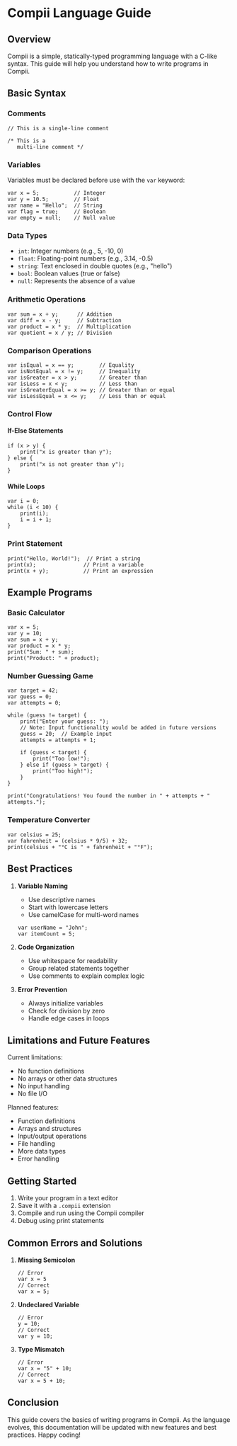 # Compii Language Guide

## Overview
Compii is a simple, statically-typed programming language with a C-like syntax. This guide will help you understand how to write programs in Compii.

## Basic Syntax

### Comments
```compii
// This is a single-line comment

/* This is a
   multi-line comment */
```

### Variables
Variables must be declared before use with the `var` keyword:
```compii
var x = 5;           // Integer
var y = 10.5;        // Float
var name = "Hello";  // String
var flag = true;     // Boolean
var empty = null;    // Null value
```

### Data Types
- `int`: Integer numbers (e.g., 5, -10, 0)
- `float`: Floating-point numbers (e.g., 3.14, -0.5)
- `string`: Text enclosed in double quotes (e.g., "hello")
- `bool`: Boolean values (true or false)
- `null`: Represents the absence of a value

### Arithmetic Operations
```compii
var sum = x + y;      // Addition
var diff = x - y;     // Subtraction
var product = x * y;  // Multiplication
var quotient = x / y; // Division
```

### Comparison Operations
```compii
var isEqual = x == y;        // Equality
var isNotEqual = x != y;     // Inequality
var isGreater = x > y;       // Greater than
var isLess = x < y;          // Less than
var isGreaterEqual = x >= y; // Greater than or equal
var isLessEqual = x <= y;    // Less than or equal
```

### Control Flow

#### If-Else Statements
```compii
if (x > y) {
    print("x is greater than y");
} else {
    print("x is not greater than y");
}
```

#### While Loops
```compii
var i = 0;
while (i < 10) {
    print(i);
    i = i + 1;
}
```

### Print Statement
```compii
print("Hello, World!");  // Print a string
print(x);               // Print a variable
print(x + y);           // Print an expression
```

## Example Programs

### Basic Calculator
```compii
var x = 5;
var y = 10;
var sum = x + y;
var product = x * y;
print("Sum: " + sum);
print("Product: " + product);
```

### Number Guessing Game
```compii
var target = 42;
var guess = 0;
var attempts = 0;

while (guess != target) {
    print("Enter your guess: ");
    // Note: Input functionality would be added in future versions
    guess = 20;  // Example input
    attempts = attempts + 1;
    
    if (guess < target) {
        print("Too low!");
    } else if (guess > target) {
        print("Too high!");
    }
}

print("Congratulations! You found the number in " + attempts + " attempts.");
```

### Temperature Converter
```compii
var celsius = 25;
var fahrenheit = (celsius * 9/5) + 32;
print(celsius + "°C is " + fahrenheit + "°F");
```

## Best Practices

1. **Variable Naming**
   - Use descriptive names
   - Start with lowercase letters
   - Use camelCase for multi-word names
   ```compii
   var userName = "John";
   var itemCount = 5;
   ```

2. **Code Organization**
   - Use whitespace for readability
   - Group related statements together
   - Use comments to explain complex logic

3. **Error Prevention**
   - Always initialize variables
   - Check for division by zero
   - Handle edge cases in loops

## Limitations and Future Features

Current limitations:
- No function definitions
- No arrays or other data structures
- No input handling
- No file I/O

Planned features:
- Function definitions
- Arrays and structures
- Input/output operations
- File handling
- More data types
- Error handling

## Getting Started

1. Write your program in a text editor
2. Save it with a `.compii` extension
3. Compile and run using the Compii compiler
4. Debug using print statements

## Common Errors and Solutions

1. **Missing Semicolon**
   ```compii
   // Error
   var x = 5
   // Correct
   var x = 5;
   ```

2. **Undeclared Variable**
   ```compii
   // Error
   y = 10;
   // Correct
   var y = 10;
   ```

3. **Type Mismatch**
   ```compii
   // Error
   var x = "5" + 10;
   // Correct
   var x = 5 + 10;
   ```

## Conclusion

This guide covers the basics of writing programs in Compii. As the language evolves, this documentation will be updated with new features and best practices. Happy coding! 
